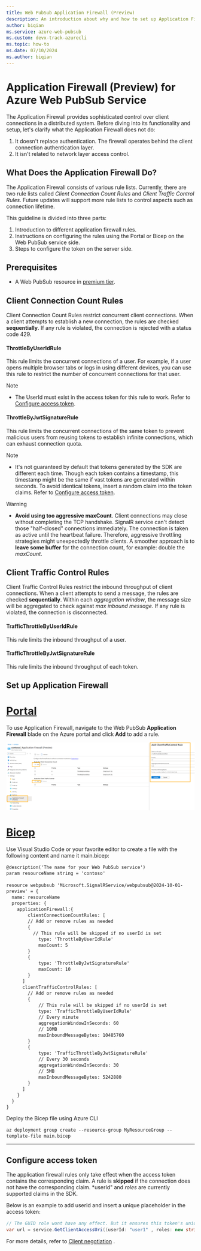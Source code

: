 ```yaml
---
title: Web PubSub Application Firewall (Preview)
description: An introduction about why and how to set up Application Firewall for Azure Web PubSub service
author: biqian
ms.service: azure-web-pubsub
ms.custom: devx-track-azurecli
ms.topic: how-to
ms.date: 07/10/2024
ms.author: biqian
---
```

# Application Firewall (Preview) for Azure Web PubSub Service

The Application Firewall provides sophisticated control over client connections in a distributed system. Before diving into its functionality and setup, let's clarify what the Application Firewall does not do:

1. It doesn't replace authentication. The firewall operates behind the client connection authentication layer.
2. It isn't related to network layer access control.

## What Does the Application Firewall Do?

The Application Firewall consists of various rule lists. Currently, there are two rule lists called *Client Connection Count Rules* and *Client Traffic Control Rules*. Future updates will support more rule lists to control aspects such as connection lifetime.

This guideline is divided into three parts:
1. Introduction to different application firewall rules.
2. Instructions on configuring the rules using the Portal or Bicep on the Web PubSub service side.
3. Steps to configure the token on the server side.

## Prerequisites
* A Web PubSub resource in [premium tier](https://azure.microsoft.com/pricing/details/web-pubsub/).

## Client Connection Count Rules
Client Connection Count Rules restrict concurrent client connections. When a client attempts to establish a new connection, the rules are checked **sequentially**. If any rule is violated, the connection is rejected with a status code 429.

   #### ThrottleByUserIdRule
   This rule limits the concurrent connections of a user. For example, if a user opens multiple browser tabs or logs in using different devices, you can use this rule to restrict the number of concurrent connections for that user.

  > [!NOTE]
  > * The UserId must exist in the access token for this rule to work. Refer to [Configure access token](#configure-access-token).

   
   #### ThrottleByJwtSignatureRule
   This rule limits the concurrent connections of the same token to prevent malicious users from reusing tokens to establish infinite connections, which can exhaust connection quota.

  > [!NOTE]
  > *  It's not guaranteed by default that tokens generated by the SDK are different each time. Though each token contains a timestamp, this timestamp might be the same if vast tokens are generated within seconds. To avoid identical tokens, insert a random claim into the token claims.  Refer to [Configure access token](#configure-access-token).


> [!WARNING]
> * **Avoid using too aggressive maxCount**. Client connections may close without completing the TCP handshake. SignalR service can't detect those "half-closed" connections immediately. The connection is taken as active until the heartbeat failure. Therefore, aggressive throttling strategies might unexpectedly throttle clients. A smoother approach is to **leave some buffer** for the connection count, for example: double the *maxCount*.


## Client Traffic Control Rules
Client Traffic Control Rules restrict the inbound throughput of client connections. When a client attempts to send a message, the rules are checked **sequentially**. Within each *aggregation window*, the message size will be aggregated to check against *max inbound message*. If any rule is violated, the connection is disconnected. 

   #### TrafficThrottleByUserIdRule
   This rule limits the inbound throughput of a user. 

   #### TrafficThrottleByJwtSignatureRule
   This rule limits the inbound throughput of each token.

## Set up Application Firewall 

# [Portal](#tab/Portal)
To use Application Firewall, navigate to the Web PubSub **Application Firewall** blade on the Azure portal and click **Add** to add a rule. 

![Screenshot of adding application firewall rules for Azure Web PubSub on Portal.](./media/howto-config-application-firewall/add-application-firewall-rule.png "Add rule")

# [Bicep](#tab/Bicep)

Use Visual Studio Code or your favorite editor to create a file with the following content and name it main.bicep:

```bicep
@description('The name for your Web PubSub service')
param resourceName string = 'contoso'

resource webpubsub 'Microsoft.SignalRService/webpubsub@2024-10-01-preview' = {
  name: resourceName
  properties: {
    applicationFirewall:{
        clientConnectionCountRules: [
        // Add or remove rules as needed
        {
          // This rule will be skipped if no userId is set
            type: 'ThrottleByUserIdRule'
            maxCount: 5
        }
        {
            type: 'ThrottleByJwtSignatureRule'
            maxCount: 10
        }
      ]
      clientTrafficControlRules: [
        // Add or remove rules as needed
        {
            // This rule will be skipped if no userId is set
            type: 'TrafficThrottleByUserIdRule'
            // Every minute
            aggregationWindowInSeconds: 60
            // 10MB
            maxInboundMessageBytes: 10485760
        }
        {
            type: 'TrafficThrottleByJwtSignatureRule'
            // Every 30 seconds
            aggregationWindowInSeconds: 30
            // 5MB
            maxInboundMessageBytes: 5242880
        }
      ]
    }
  }
}

```

Deploy the Bicep file using Azure CLI 
   ```azurecli
   az deployment group create --resource-group MyResourceGroup --template-file main.bicep
   ```

----



## Configure access token

The application firewall rules only take effect when the access token contains the corresponding claim. A rule is **skipped** if the connection does not have the corresponding claim. *userId" and *roles* are currently supported claims in the SDK.

Below is an example to add userId and insert a unique placeholder in the access token:

```cs
// The GUID role wont have any effect. But it ensures this token's uniqueness when using rule ThrottleByJwtSignatureRule.
var url = service.GetClientAccessUri((userId: "user1" , roles: new string[] {  "webpubsub.joinLeaveGroup.group1", Guid.NewGuid().ToString()});
```

For more details, refer to [Client negotiation](howto-generate-client-access-url.md#generate-from-service-sdk) .  





